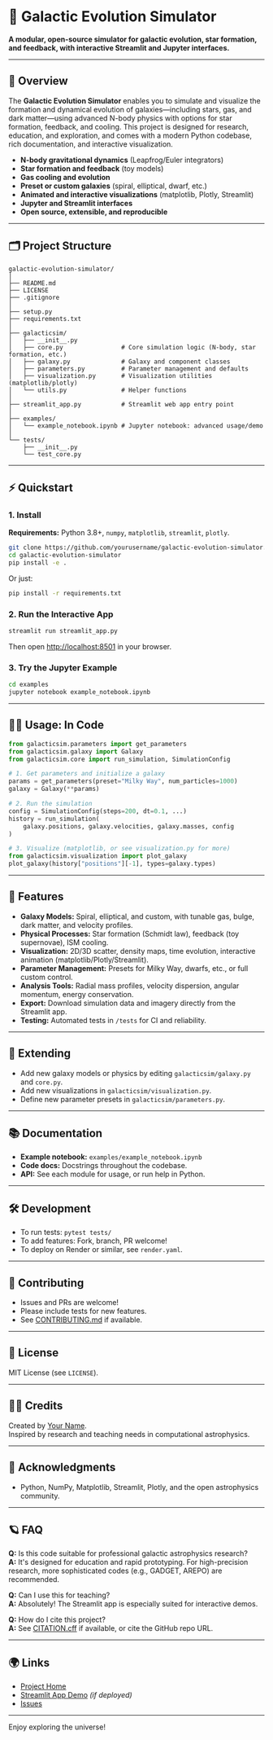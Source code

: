 # 🌌 Galactic Evolution Simulator

**A modular, open-source simulator for galactic evolution, star formation, and feedback, with interactive Streamlit and Jupyter interfaces.**

---

## 🚀 Overview

The **Galactic Evolution Simulator** enables you to simulate and visualize the formation and dynamical evolution of galaxies—including stars, gas, and dark matter—using advanced N-body physics with options for star formation, feedback, and cooling. This project is designed for research, education, and exploration, and comes with a modern Python codebase, rich documentation, and interactive visualization.

- **N-body gravitational dynamics** (Leapfrog/Euler integrators)
- **Star formation and feedback** (toy models)
- **Gas cooling and evolution**
- **Preset or custom galaxies** (spiral, elliptical, dwarf, etc.)
- **Animated and interactive visualizations** (matplotlib, Plotly, Streamlit)
- **Jupyter and Streamlit interfaces**
- **Open source, extensible, and reproducible**

---

## 🗂️ Project Structure

```
galactic-evolution-simulator/
│
├── README.md
├── LICENSE
├── .gitignore
│
├── setup.py
├── requirements.txt
│
├── galacticsim/
│   ├── __init__.py
│   ├── core.py                # Core simulation logic (N-body, star formation, etc.)
│   ├── galaxy.py              # Galaxy and component classes
│   ├── parameters.py          # Parameter management and defaults
│   ├── visualization.py       # Visualization utilities (matplotlib/plotly)
│   └── utils.py               # Helper functions
│
├── streamlit_app.py           # Streamlit web app entry point
│
├── examples/
│   └── example_notebook.ipynb # Jupyter notebook: advanced usage/demo
│
└── tests/
    ├── __init__.py
    └── test_core.py
```

---

## ⚡ Quickstart

### 1. Install

**Requirements:** Python 3.8+, `numpy`, `matplotlib`, `streamlit`, `plotly`.

```bash
git clone https://github.com/yourusername/galactic-evolution-simulator.git
cd galactic-evolution-simulator
pip install -e .
```

Or just:

```bash
pip install -r requirements.txt
```

### 2. Run the Interactive App

```bash
streamlit run streamlit_app.py
```
Then open [http://localhost:8501](http://localhost:8501) in your browser.

### 3. Try the Jupyter Example

```bash
cd examples
jupyter notebook example_notebook.ipynb
```

---

## 🧑‍💻 Usage: In Code

```python
from galacticsim.parameters import get_parameters
from galacticsim.galaxy import Galaxy
from galacticsim.core import run_simulation, SimulationConfig

# 1. Get parameters and initialize a galaxy
params = get_parameters(preset="Milky Way", num_particles=1000)
galaxy = Galaxy(**params)

# 2. Run the simulation
config = SimulationConfig(steps=200, dt=0.1, ...)
history = run_simulation(
    galaxy.positions, galaxy.velocities, galaxy.masses, config
)

# 3. Visualize (matplotlib, or see visualization.py for more)
from galacticsim.visualization import plot_galaxy
plot_galaxy(history["positions"][-1], types=galaxy.types)
```

---

## 🎨 Features

- **Galaxy Models:** Spiral, elliptical, and custom, with tunable gas, bulge, dark matter, and velocity profiles.
- **Physical Processes:** Star formation (Schmidt law), feedback (toy supernovae), ISM cooling.
- **Visualization:** 2D/3D scatter, density maps, time evolution, interactive animation (matplotlib/Plotly/Streamlit).
- **Parameter Management:** Presets for Milky Way, dwarfs, etc., or full custom control.
- **Analysis Tools:** Radial mass profiles, velocity dispersion, angular momentum, energy conservation.
- **Export:** Download simulation data and imagery directly from the Streamlit app.
- **Testing:** Automated tests in `/tests` for CI and reliability.

---

## 🧩 Extending

- Add new galaxy models or physics by editing `galacticsim/galaxy.py` and `core.py`.
- Add new visualizations in `galacticsim/visualization.py`.
- Define new parameter presets in `galacticsim/parameters.py`.

---

## 📚 Documentation

- **Example notebook:** `examples/example_notebook.ipynb`
- **Code docs:** Docstrings throughout the codebase.
- **API:** See each module for usage, or run help in Python.

---

## 🛠️ Development

- To run tests: `pytest tests/`
- To add features: Fork, branch, PR welcome!
- To deploy on Render or similar, see `render.yaml`.

---

## 🤝 Contributing

- Issues and PRs are welcome!
- Please include tests for new features.
- See [CONTRIBUTING.md](CONTRIBUTING.md) if available.

---

## 📜 License

MIT License (see `LICENSE`).

---

## 👨‍🔬 Credits

Created by [Your Name](mailto:your.email@example.com).  
Inspired by research and teaching needs in computational astrophysics.

---

## 🌠 Acknowledgments

- Python, NumPy, Matplotlib, Streamlit, Plotly, and the open astrophysics community.

---

## 🪐 FAQ

**Q:** Is this code suitable for professional galactic astrophysics research?  
**A:** It's designed for education and rapid prototyping. For high-precision research, more sophisticated codes (e.g., GADGET, AREPO) are recommended.

**Q:** Can I use this for teaching?  
**A:** Absolutely! The Streamlit app is especially suited for interactive demos.

**Q:** How do I cite this project?  
**A:** See [CITATION.cff](CITATION.cff) if available, or cite the GitHub repo URL.

---

## 🌍 Links

- [Project Home](https://github.com/yourusername/galactic-evolution-simulator)
- [Streamlit App Demo](https://galactic-evolution-simulator.onrender.com) *(if deployed)*
- [Issues](https://github.com/yourusername/galactic-evolution-simulator/issues)

---

Enjoy exploring the universe!
